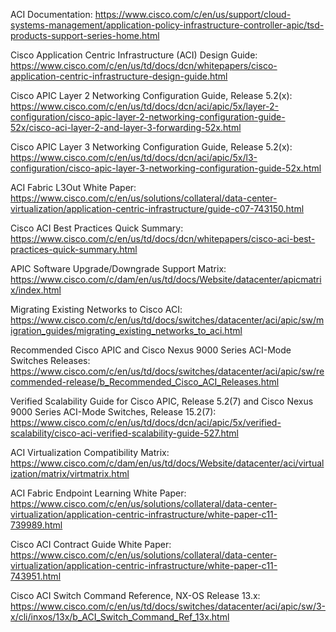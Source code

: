 ACI Documentation:
https://www.cisco.com/c/en/us/support/cloud-systems-management/application-policy-infrastructure-controller-apic/tsd-products-support-series-home.html

Cisco Application Centric Infrastructure (ACI) Design Guide:
https://www.cisco.com/c/en/us/td/docs/dcn/whitepapers/cisco-application-centric-infrastructure-design-guide.html

Cisco APIC Layer 2 Networking Configuration Guide, Release 5.2(x):
https://www.cisco.com/c/en/us/td/docs/dcn/aci/apic/5x/layer-2-configuration/cisco-apic-layer-2-networking-configuration-guide-52x/cisco-aci-layer-2-and-layer-3-forwarding-52x.html

Cisco APIC Layer 3 Networking Configuration Guide, Release 5.2(x):
https://www.cisco.com/c/en/us/td/docs/dcn/aci/apic/5x/l3-configuration/cisco-apic-layer-3-networking-configuration-guide-52x.html

ACI Fabric L3Out White Paper:
https://www.cisco.com/c/en/us/solutions/collateral/data-center-virtualization/application-centric-infrastructure/guide-c07-743150.html

Cisco ACI Best Practices Quick Summary:
https://www.cisco.com/c/en/us/td/docs/dcn/whitepapers/cisco-aci-best-practices-quick-summary.html

APIC Software Upgrade/Downgrade Support Matrix:
https://www.cisco.com/c/dam/en/us/td/docs/Website/datacenter/apicmatrix/index.html

Migrating Existing Networks to Cisco ACI:
https://www.cisco.com/c/en/us/td/docs/switches/datacenter/aci/apic/sw/migration_guides/migrating_existing_networks_to_aci.html

Recommended Cisco APIC and Cisco Nexus 9000 Series ACI-Mode Switches Releases:
https://www.cisco.com/c/en/us/td/docs/switches/datacenter/aci/apic/sw/recommended-release/b_Recommended_Cisco_ACI_Releases.html

Verified Scalability Guide for Cisco APIC, Release 5.2(7) and Cisco Nexus 9000 Series ACI-Mode Switches, Release 15.2(7):
https://www.cisco.com/c/en/us/td/docs/dcn/aci/apic/5x/verified-scalability/cisco-aci-verified-scalability-guide-527.html

ACI Virtualization Compatibility Matrix:
https://www.cisco.com/c/dam/en/us/td/docs/Website/datacenter/aci/virtualization/matrix/virtmatrix.html

ACI Fabric Endpoint Learning White Paper:
https://www.cisco.com/c/en/us/solutions/collateral/data-center-virtualization/application-centric-infrastructure/white-paper-c11-739989.html

Cisco ACI Contract Guide White Paper:
https://www.cisco.com/c/en/us/solutions/collateral/data-center-virtualization/application-centric-infrastructure/white-paper-c11-743951.html

Cisco ACI Switch Command Reference, NX-OS Release 13.x:
https://www.cisco.com/c/en/us/td/docs/switches/datacenter/aci/apic/sw/3-x/cli/inxos/13x/b_ACI_Switch_Command_Ref_13x.html

